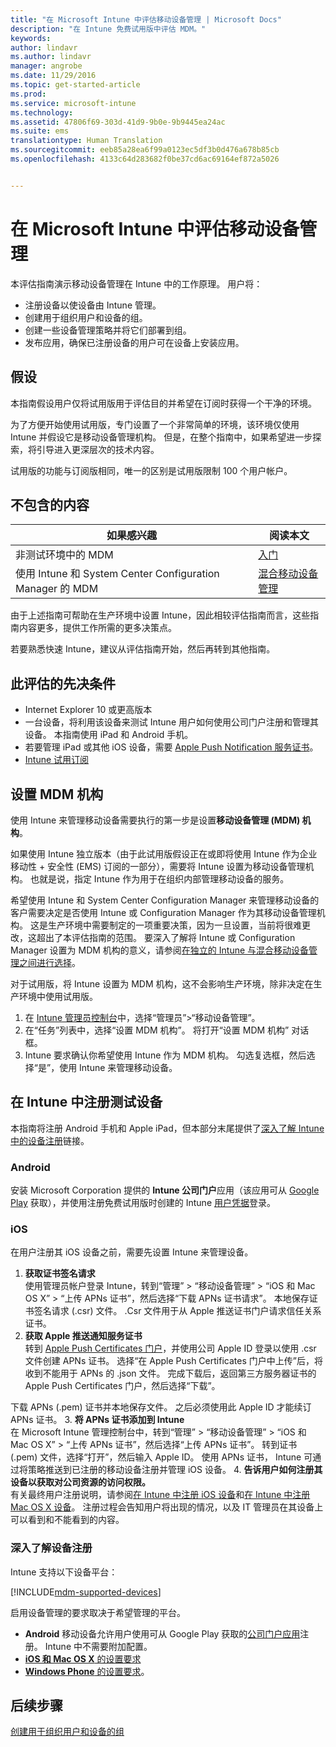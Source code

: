 ```yaml
---
title: "在 Microsoft Intune 中评估移动设备管理 | Microsoft Docs"
description: "在 Intune 免费试用版中评估 MDM。"
keywords: 
author: lindavr
ms.author: lindavr
manager: angrobe
ms.date: 11/29/2016
ms.topic: get-started-article
ms.prod: 
ms.service: microsoft-intune
ms.technology: 
ms.assetid: 47806f69-303d-41d9-9b0e-9b9445ea24ac
ms.suite: ems
translationtype: Human Translation
ms.sourcegitcommit: eeb85a28ea6f99a0123ec5df3b0d476a678b85cb
ms.openlocfilehash: 4133c64d283682f0be37cd6ac69164ef872a5026


---
```


# <a name="evaluate-mobile-device-management-in-microsoft-intune"></a>在 Microsoft Intune 中评估移动设备管理
本评估指南演示移动设备管理在 Intune 中的工作原理。 用户将：
- 注册设备以使设备由 Intune 管理。
- 创建用于组织用户和设备的组。
- 创建一些设备管理策略并将它们部署到组。
- 发布应用，确保已注册设备的用户可在设备上安装应用。
<!--- - Monitor the device? View a report of compliant devices?--->
<!--- - Remove the device from management--->

## <a name="assumptions"></a>假设
本指南假设用户仅将试用版用于评估目的并希望在订阅时获得一个干净的环境。

为了方便开始使用试用版，专门设置了一个非常简单的环境，该环境仅使用 Intune 并假设它是移动设备管理机构。 但是，在整个指南中，如果希望进一步探索，将引导进入更深层次的技术内容。

试用版的功能与订阅版相同，唯一的区别是试用版限制 100 个用户帐户。

## <a name="whats-not-covered"></a>不包含的内容
|如果感兴趣 |阅读本文 |
|------------------------|----------|
|非测试环境中的 MDM | [入门](https://docs.microsoft.com/en-us/intune/get-started/start-with-a-paid-subscription-to-microsoft-intune) |
|使用 Intune 和 System Center Configuration Manager 的 MDM | [混合移动设备管理](https://docs.microsoft.com/en-us/sccm/mdm/understand/hybrid-mobile-device-management) |

由于上述指南可帮助在生产环境中设置 Intune，因此相较评估指南而言，这些指南内容更多，提供工作所需的更多决策点。

若要熟悉快速 Intune，建议从评估指南开始，然后再转到其他指南。

## <a name="prerequisites-for-this-evaluation"></a>此评估的先决条件
- Internet Explorer 10 或更高版本
- 一台设备，将利用该设备来测试 Intune 用户如何使用公司门户注册和管理其设备。 本指南使用 iPad 和 Android 手机。
- 若要管理 iPad 或其他 iOS 设备，需要 [Apple Push Notification 服务证书](https://docs.microsoft.com/intune/deploy-use/set-up-ios-and-mac-management-with-microsoft-intune)。
- [Intune 试用订阅](sign-up-for-30-day-trial-microsoft-intune.md)

## <a name="set-your-mdm-authority"></a>设置 MDM 机构
使用 Intune 来管理移动设备需要执行的第一步是设置**移动设备管理 (MDM) 机构**。

如果使用 Intune 独立版本（由于此试用版假设正在或即将使用 Intune 作为企业移动性 + 安全性 (EMS) 订阅的一部分），需要将 Intune 设置为移动设备管理机构。 也就是说，指定 Intune 作为用于在组织内部管理移动设备的服务。

希望使用 Intune 和 System Center Configuration Manager 来管理移动设备的客户需要决定是否使用 Intune 或 Configuration Manager 作为其移动设备管理机构。 这是生产环境中需要制定的一项重要决策，因为一旦设置，当前将很难更改，这超出了本评估指南的范围。 要深入了解将 Intune 或 Configuration Manager 设置为 MDM 机构的意义，请参阅[在独立的 Intune 与混合移动设备管理之间进行选择](https://docs.microsoft.com/en-us/sccm/mdm/understand/choose-between-standalone-intune-and-hybrid-mobile-device-management)。

对于试用版，将 Intune 设置为 MDM 机构，这不会影响生产环境，除非决定在生产环境中使用试用版。

1. 在 [Intune 管理员控制台](https://manage.microsoft.com/)中，选择“管理员”&gt;“移动设备管理”。
2. 在“任务”列表中，选择“设置 MDM 机构”。 将打开“设置 MDM 机构”  对话框。 <!---screen shot--->
3. Intune 要求确认你希望使用 Intune 作为 MDM 机构。 勾选复选框，然后选择“是”，使用 Intune 来管理移动设备。

## <a name="enroll-your-test-devices-into-intune"></a>在 Intune 中注册测试设备

本指南将注册 Android 手机和 Apple iPad，但本部分末尾提供了[深入了解 Intune 中的设备注册](#Learn-more-about-device-enrollment)链接。
### <a name="android"></a>Android
安装 Microsoft Corporation 提供的 **Intune 公司门户**应用（该应用可从 [Google Play](http://go.microsoft.com/fwlink/p/?LinkId=386612) 获取），并使用注册免费试用版时创建的 Intune [用户凭据](sign-up-for-30-day-trial-microsoft-intune.md#add-users)登录。

### <a name="ios"></a>iOS
在用户注册其 iOS 设备之前，需要先设置 Intune 来管理设备。

1. **获取证书签名请求**<br/>
使用管理员帐户登录 Intune，转到“管理” > “移动设备管理” > “iOS 和 Mac OS X” > “上传 APNs 证书”，然后选择“下载 APNs 证书请求”。 本地保存证书签名请求 (.csr) 文件。 .Csr 文件用于从 Apple 推送证书门户请求信任关系证书。 <!--- screen shot--->
2.  **获取 Apple 推送通知服务证书**<BR/>
转到 [Apple Push Certificates 门户](https://idmsa.apple.com/IDMSWebAuth/login?appIdKey=3fbfc9ad8dfedeb78be1d37f6458e72adc3160d1ad5b323a9e5c5eb2f8e7e3e2&rv=2)，并使用公司 Apple ID 登录以使用 .csr 文件创建 APNs 证书。 选择“在 Apple Push Certificates 门户中上传”后，将收到不能用于 APNs 的 .json 文件。 完成下载后，返回第三方服务器证书的 Apple Push Certificates 门户，然后选择“下载”。

 下载 APNs (.pem) 证书并本地保存文件。 之后必须使用此 Apple ID 才能续订 APNs 证书。
3.  **将 APNs 证书添加到 Intune**<BR/>
在 Microsoft Intune 管理控制台中，转到“管理” > “移动设备管理” > “iOS 和 Mac OS X” > “上传 APNs 证书”，然后选择“上传 APNs 证书”。 转到证书 (.pem) 文件，选择“打开”，然后输入 Apple ID。 使用 APNs 证书， Intune 可通过将策略推送到已注册的移动设备注册并管理 iOS 设备。
4.  **告诉用户如何注册其设备以获取对公司资源的访问权限。**<br/>
有关最终用户注册说明，请参阅[在 Intune 中注册 iOS 设备](https://docs.microsoft.com/en-us/Intune/enduser/enroll-your-device-in-intune-ios)和[在 Intune 中注册 Mac OS X 设备](https://docs.microsoft.com/en-us/Intune/enduser/enroll-your-device-in-intune-mac-os-x)。 注册过程会告知用户将出现的情况，以及 IT 管理员在其设备上可以看到和不能看到的内容。


### <a name="learn-more-about-device-enrollment"></a>深入了解设备注册

Intune 支持以下设备平台：

[!INCLUDE[mdm-supported-devices](../includes/mdm-supported-devices.md)]

启用设备管理的要求取决于希望管理的平台。
- **Android** 移动设备允许用户使用可从 Google Play 获取的[公司门户应用](/intune/deploy-use/set-up-android-management-with-microsoft-intune)注册。 Intune 中不需要附加配置。
- [**iOS 和 Mac OS X** 的设置要求](/intune/deploy-use/set-up-ios-and-mac-management-with-microsoft-intune)
- [**Windows Phone** 的设置要求](/intune/deploy-use/set-up-windows-phone-management-with-microsoft-intune)。

<!--- ## Verify enrollment--->
<!--- START HERE

### iOS and Mac OS X
Install the **Microsoft Intune Company Portal** app from Microsoft Corporation available in the App Store and sign in with Intune user credentials added above. View **Enrolled devices** to add your device.



### Windows Phone 8.1
Users install the **Company Portal** app from Microsoft Corporation, available in the Windows Phone store, and sign in with the Intune user credentials added above.  View **Enrolled devices** to add your device.

## Install the previously deployed app
Open the Company Portal on the mobile device, choose **Apps**, and then install **Microsoft Skype**.--->



## <a name="next-steps"></a>后续步骤
[创建用于组织用户和设备的组](get-started-with-a-30-day-trial-of-microsoft-intune-step-3.md)



<!--HONumber=Jan17_HO1-->


